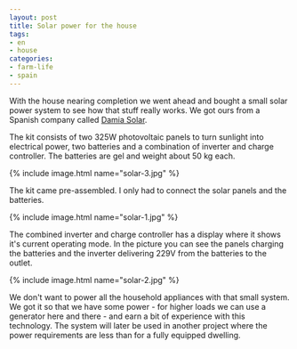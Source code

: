 ```yaml
---
layout: post
title: Solar power for the house
tags:
- en
- house
categories:
- farm-life
- spain
---
```

With the house nearing completion we went ahead and bought a small solar power system to see how that stuff really works. We got ours from a Spanish company called [Damia Solar](https://www.damiasolar.com).

The kit consists of two 325W photovoltaic panels to turn sunlight into electrical power, two batteries and a combination of inverter and charge controller. The batteries are gel and weight about 50 kg each.

{% include image.html name="solar-3.jpg" %}

The kit came pre-assembled. I only had to connect the solar panels and the batteries.

{% include image.html name="solar-1.jpg" %}

The combined inverter and charge controller has a display where it shows it's current operating mode. In the picture you can see the panels charging the batteries and the inverter delivering 229V from the batteries to the outlet.

{% include image.html name="solar-2.jpg" %}

We don't want to power all the household appliances with that small system. We got it so that we have some power - for higher loads we can use a generator here and there - and earn a bit of experience with this technology. The system will later be used in another project where the power requirements are less than for a fully equipped dwelling.
